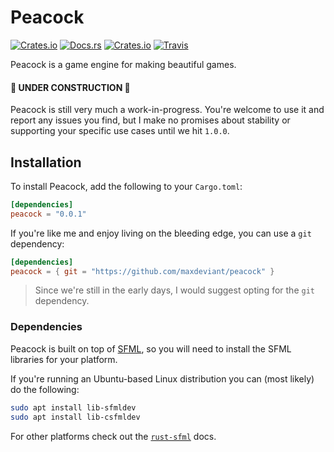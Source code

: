 # Peacock

[![Crates.io](https://img.shields.io/crates/v/peacock.svg)](https://crates.io/crates/peacock)
[![Docs.rs](https://docs.rs/peacock/badge.svg)](https://docs.rs/peacock/)
[![Crates.io](https://img.shields.io/crates/l/peacock.svg)](https://github.com/maxdeviant/peacock/blob/master/LICENSE)
[![Travis](https://img.shields.io/travis/maxdeviant/peacock.svg?style=flat)](https://travis-ci.org/maxdeviant/peacock)

Peacock is a game engine for making beautiful games.

#### 🚧 UNDER CONSTRUCTION 🚧

Peacock is still very much a work-in-progress. You're welcome to use it and report any issues you find, but I make no promises about stability or supporting your specific use cases until we hit `1.0.0`.

## Installation

To install Peacock, add the following to your `Cargo.toml`:

```toml
[dependencies]
peacock = "0.0.1"
```

If you're like me and enjoy living on the bleeding edge, you can use a `git` dependency:

```toml
[dependencies]
peacock = { git = "https://github.com/maxdeviant/peacock" }
```

> Since we're still in the early days, I would suggest opting for the `git` dependency.

### Dependencies

Peacock is built on top of [SFML](https://www.sfml-dev.org/), so you will need to install the SFML libraries for your platform.

If you're running an Ubuntu-based Linux distribution you can (most likely) do the following:

```sh
sudo apt install lib-sfmldev
sudo apt install lib-csfmldev
```

For other platforms check out the [`rust-sfml`](https://github.com/jeremyletang/rust-sfml) docs.
